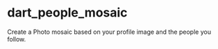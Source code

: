 dart_people_mosaic
==================

Create a Photo mosaic based on your profile image and the people you follow.
